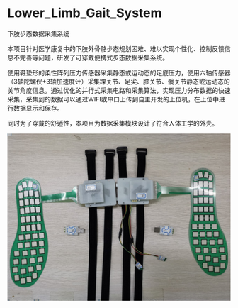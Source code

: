 # Lower_Limb_Gait_System
下肢步态数据采集系统

本项目针对医学康复中的下肢外骨骼步态规划困难、难以实现个性化、控制反馈信息不完善等问题，研发了可穿戴便携式步态数据采集系统。

使用鞋垫形的柔性阵列压力传感器采集静态或运动态的足底压力，使用六轴传感器（3轴陀螺仪+3轴加速度计）采集踝关节、足尖、膝关节、髋关节静态或运动态的关节角度信息。通过优化的并行式采集电路和采集算法，实现压力分布数据的快速采集，采集到的数据可以通过WIFI或串口上传到自主开发的上位机，在上位中进行数据显示和保存。

同时为了穿戴的舒适性，本项目为数据采集模块设计了符合人体工学的外壳。

![image](https://github.com/LiangXiaohan506/Lower_Limb_Gait_System/blob/main/5.%E5%9B%BE%E7%89%87.jpg)
